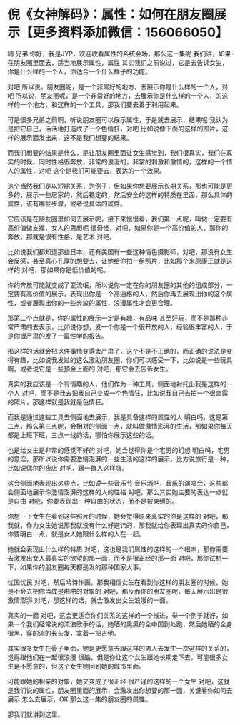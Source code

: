 # 倪《女神解码》：属性：如何在朋友圈展示【更多资料添加微信：156066050】

嗨 兄弟 你好，我是JYP，欢迎收看属性的系统会场，那么这一集呢 我们讲，如果在朋友圈里面去，适当地展示属性，属性 其实我们之前说过，它是去告诉女生，你是什么样的一个人，你适合一个什么样子的功能。

对吧 所以说，朋友圈呢，是一个非常好的地方，去展示你是什么样的一个人，对吧 所以说，朋友圈呢，是一个非常好的地方，去展示你是什么样的一个人，的这样的一个地方，和这样的一个工具，那我们要去善于利用起来。

可是很多兄弟之前啊，听说朋友圈可以展示属性，于是就去展示，结果呢 我认为是把它自己，活活地打造成了一个色情狂，对吧 比如说像下面的这样的照片，这样的展示面发出来，这不是我们想要的结果。

而我们想要的结果是什么，是让朋友圈里面让女生感觉到，我们很真实，我们在真实的时候，同时性格很奔放，非常的浪漫的，非常的刺激和激情的，这样的一个情人的属性，对吧 这个是我们可能要去，表达的一个效果。

这个当然我们是以短期关系，为例子，但如果你想要展示长期关系，那也可能是更多的，展示一些居家的，然后稳定的，然后安全的这样的特质在里面，那么具体的属性，该有哪些步骤，或者说具体的属性。

它应该是在朋友圈里如何去展示呢，接下来慢慢看，我们第一点呢，叫做一定要有高价值做支撑，女人的思想呢 很奇怪，对吧，如果你是一个高价值的人，那你的奔放，那就是很有性格，是艺术 对吧。

比如说我们都知道那些日本，还有美国有一些这种情色摄影师，对吧，那没有女生会反感，甚至真心孔厚的想要去，让她给你拍一组照片，比如那个米原康正就是这样的 对吧，那如果你是低价值的呢。

你的奔放可能就变成了耍流氓，所以说你一定在你的朋友圈的其他的组成部分，一定要有高价值的展示，表现出你是一个高逼格的人，然后你再去展现出你的这个属性，或者展现出你的一些奔放的属性，浪漫属性才会更合理。

那第二个点就是，你的属性的展示一定是有趣，有品味 甚至好玩，而不是那种非常严肃的去表示，比如说你想，发一个你是一个很开放的人，经验很丰富的人，于是你很严肃的发了一篇性学的报告。

那这样的话就会把这件事情变得太严肃了，这个不是不正确的，而正确的说法是变得有趣，比如说我发过的这么激助朋友圈，你们可以感受一下，比如说是一些玩具啊，或者说它是一些预金上面的 对吧，那它会去告诉女生。

真实的我应该是一个有情趣的人，他们作为一种工具，侧面地衬托出我是这样的一个人 对吧，而不是我去把我自己变成一个色情狂，比如说我自己去拍一个很卤露的照片，那这样就是我就是色情狂。

而我是通过这些工具去侧面地去展示，我是具备这样的属性的人 明白吗，这是第二点，那么第三点呢，会相对的侧面一点，就叫做激情澎湃的生活，那如果你每天都是上班下班，三点一线的话，哪怕你展示这些的话。

也是给女生是非常的感觉不好的 对吧，她会觉得你是个宅男的幻想 明白吗，宅男的意淫，那所以说你需要激情澎湃的一些生活的这样的展示，比方说旅行是一种，比如说偶尔的夜店 对吧，跟一群人这样嗨。

这会侧面地表现出这些点，比如说一些音乐节 音乐酒吧，音乐的演唱会，这些都会侧面地展示你激情澎湃的这样的人的性格 对吧，那么其实她主要的表达一点就是自由 对吧，你要表现出一种自由的状态，而不是被束缚的。

你想一下女生在看到这些照片的时候，她会觉得原来真实的你是这样的 对吧，那我就，作为女生她说那我就没有什么好避讳的，那我就给你表现出真实的你自己，你要明白一点，就是女人她跟什么样的人在一起。

她就会表现出什么样的特质 对吧，这也是我们属性的这样的一个根本，那你需要去激发出女人最真实的欲望的那一面，而不是很正经的那一面 对吧，那你试想一下，如果你的朋友圈每天都是发的那种国家大事。

忧国忧民 对吧，然后吟诗作画，那我相信女生在看到你这样的朋友圈的时候，她是不会去把你当成是啪啪的对象的 对吧，那反而你的朋友圈呢，每天展示出是很激情澎湃 对吧，那这样的话，就会激发出女生浪漫的一面。

真实的一面 对吧，这会更适合你们关系的这样的一个推进，举一个例子就好，如果一个我们经常说的流浪歌手的话，她晒的黑黑的全中国到处跑，然后她晒的全身很黑，穿的流的长头发，拿着一把吉他。

其实很多女生在骨子里面，她是更愿意去跟这样的男人去发生一次这样的关系的，觉得跟他们在一起很浪漫 很酷，但是你让这个女生跟她长期走下去，可能很多女生是不愿意的，但这个女生她回到她的城市里面。

可能跟她的相亲的对象，她又变成了很正经 很严谨的这样的一个女生 对吧，这就是我们说的属性，朋友圈里面的展示，会激发出你想要的那一面，关键看你如何去展示 怎么去展示，OK 那么这一集的朋友圈的属性。

那我们就讲到这里。